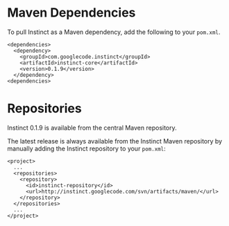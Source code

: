 # Maven Dependencies #

To pull Instinct as a Maven dependency, add the following to your `pom.xml`.

```
<dependencies>
  <dependency>
    <groupId>com.googlecode.instinct</groupId>
    <artifactId>instinct-core</artifactId>
    <version>0.1.9</version>
  </dependency>
<dependencies>
```

# Repositories #

Instinct 0.1.9 is available from the central Maven repository.

The latest release is always available from the Instinct Maven repository by manually adding the Instinct repository to your `pom.xml`:

```
<project>
  ...
  <repositories>
    <repository>
      <id>instinct-repository</id>
      <url>http://instinct.googlecode.com/svn/artifacts/maven/</url>
    </repository>
  </repositories>
  ...
</project>
```